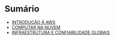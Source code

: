 # Sumário

- [INTRODUÇÃO À AWS](_1_introducao_a_aws.md)
- [COMPUTAR NA NUVEM](_2_computar_na_nuvem.md)
- [INFRAESTRUTURA E CONFIABILIDADE GLOBAIS](_3_infraestrutura_e_confiabilidade_globais.md)
